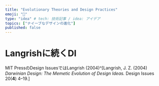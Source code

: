 ```yaml
---
title: "Evolutionary Theories and Design Practices"
emoji: "🎏"
type: "idea" # tech: 技術記事 / idea: アイデア
topics: ["ナイーブなデザインの進化"]
published: false
---
```


# Langrishに続くDI

MIT PressのDesign IssuesではLangrish (2004)^[Langrish, J. Z. (2004) _Darwinian Design: The Memetic Evolution of Design Ideas._ Design Issues 20(**4**) 4–19.]
